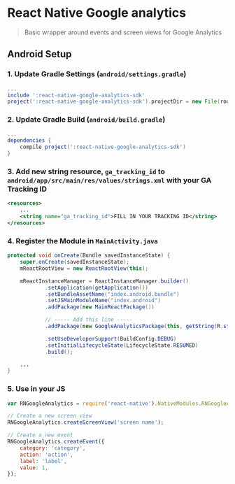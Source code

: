 # React Native Google analytics

> Basic wrapper around events and screen views for Google Analytics

## Android Setup

### 1. Update Gradle Settings (`android/settings.gradle`)

```gradle
...
include ':react-native-google-analytics-sdk'
project(':react-native-google-analytics-sdk').projectDir = new File(rootProject.projectDir, '../node_modules/react-native-google-analytics-sdk/android')
```

### 2. Update Gradle Build (`android/build.gradle`)


```gradle
...
dependencies {
    compile project(':react-native-google-analytics-sdk')
}
```

### 3. Add new string resource, `ga_tracking_id` to `android/app/src/main/res/values/strings.xml` with your GA Tracking ID

```xml
<resources>
    ...
    <string name="ga_tracking_id">FILL IN YOUR TRACKING ID</string>
</resources>

```

### 4. Register the Module in `MainActivity.java`

```java
protected void onCreate(Bundle savedInstanceState) {
    super.onCreate(savedInstanceState);
    mReactRootView = new ReactRootView(this);

    mReactInstanceManager = ReactInstanceManager.builder()
            .setApplication(getApplication())
            .setBundleAssetName("index.android.bundle")
            .setJSMainModuleName("index.android")
            .addPackage(new MainReactPackage())

            // ----- Add this line -----
            .addPackage(new GoogleAnalyticsPackage(this, getString(R.string.ga_tracking_id)))

            .setUseDeveloperSupport(BuildConfig.DEBUG)
            .setInitialLifecycleState(LifecycleState.RESUMED)
            .build();

    ...
}
```

### 5. Use in your JS

```js
var RNGoogleAnalytics = require('react-native').NativeModules.RNGoogleAnalytics;

// Create a new screen view
RNGoogleAnalytics.createScreenView('screen name');

// Create a new event
RNGoogleAnalytics.createEvent({
    category: 'category',
    action: 'action',
    label: 'label',
    value: 1,
});

```
